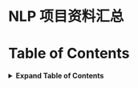 # NLP 项目资料汇总

# Table of Contents

<details>

<summary><b>Expand Table of Contents</b></summary><blockquote><p align="justify">
- [NLP 项目资料汇总](#nlp-项目资料汇总)
- [Table of Contents](#table-of-contents)
  - [NLP tools](#nlp-tools)
  - [Dateset](#dateset)

## NLP tools

<!-- <details>
<summary>&bull <a href="" > </a> </summary><blockquote><p align="justify">

</p></blockquote></details> -->

<details>
<summary>&bull <a href="http://www.chokkan.org/software/crfsuite/" > CRFsuite </a> </summary><blockquote><p align="justify">
A fast implementation of Conditional Random Fields (CRFs)
</p></blockquote></details>

## Dateset

<details>
<summary>&bull <a href="https://gluebenchmark.com/tasks" > </a> GLUE </summary><blockquote><p align="justify">
The General Language Understanding Evaluation (GLUE) benchmark is a collection of resources for training, evaluating, and analyzing natural language understanding systems. GLUE consists of:
&bull A benchmark of nine sentence- or sentence-pair language understanding tasks built on established existing datasets and selected to cover a diverse range of dataset sizes, text genres, and degrees of difficulty,
&bull A diagnostic dataset designed to evaluate and analyze model performance with respect to a wide range of linguistic phenomena found in natural language, and
&bull A public leaderboard for tracking performance on the benchmark and a dashboard for visualizing the performance of models on the diagnostic set.
</p></blockquote></details>
